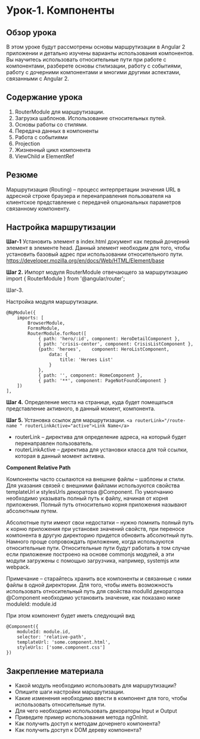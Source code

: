 # Урок-1. Компоненты

## Обзор урока

В этом уроке будут рассмотрены основы маршрутизации в Angular 2 приложении и детально изучены варианты использования компонентов. Вы научитесь использовать относительные пути при работе с компонентами, разберете основы стилизации, работу с событиями, работу с дочерними компонентами и многими другими аспектами, связанными с Angular 2.

## Содержание урока

1. RouterModule для маршрутизации.
2. Загрузка шаблонов. Использование относительных путей.
3. Основы работы со стилями.
4. Передача данных в компоненты
5. Работа с событиями
6. Projection
7. Жизненный цикл компонента
8. ViewChild и ElementRef


## Резюме

Маршрутизация (Routing) – процесс интерпретации значения URL в адресной строке браузера
и перенаправления пользователя на клиентское представление с передачей опциональных
параметров связанному компоненту.

## Настройка маршрутизации

**Шаг-1**
Установить элемент <base href="/" /> в index.html документ как первый дочерний элемент в элементе head. Данный элемент необходим для того, чтобы установить базовый адрес при использовании относительного пути.
https://developer.mozilla.org/en/docs/Web/HTML/Element/base

**Шаг 2.**
Импорт модуля RouterModule отвечающего за маршрутизацию
import { RouterModule } from '@angular/router';



Шаг-3.

Настройка модуля маршрутизации.
```
@NgModule({
	imports: [
		BrowserModule,
		FormsModule,
		RouterModule.forRoot([
			{ path: 'hero/:id', component: HeroDetailComponent },
			{ path: 'crisis-center', component: CrisisListComponent },
			{path: 'heroes', 	component: HeroListComponent,
				data: {
					title: 'Heroes List'
				}
			},
			{ path: '', component: HomeComponent },
			{ path: '**', component: PageNotFoundComponent }
	])
],
```

**Шаг 4.**
Определение места на странице, куда будет помещаться представление активного, в данный
момент, компонента.

<router-outlet></router-outlet>

**Шаг 5.**
Установка ссылок для маршрутизации.
`<a routerLink="/route-name " routerLinkActive="active">Link Name</a>`

- routerLink – директива для определение адреса, на который будет перенаправлен
пользователь.
- routerLinkActive – директива для установки класса для той ссылки, которая в данный момент
активна.



**Component Relative Path**

Компоненты часто ссылаются на внешние файлы – шаблоны и стили. Для указания связей с
внешними файлами используются свойства templateUrl и stylesUrls декоратора @Component.
По умолчанию необходимо указывать полный путь к файлу, начиная от корня приложения.
Полный путь относительно корня приложения называют абсолютным путем.

Абсолютные пути имеют свои недостатки – нужно помнить полный путь к корню приложения
при установке значений свойств, при переносе компонента в другую директорию придется
обновить абсолютный путь. Намного проще сопровождать приложение, когда используются
относительные пути.
Относительные пути будут работать в том случае если приложение построено на основе
commonjs модулей, а эти модули загружены с помощью загрузчика, например, systemjs или
webpack.

Примечание – старайтесь хранить все компоненты и связанные с ними файлы в одной
директории.
Для того, чтобы иметь возможность использовать относительный путь для свойства modulId
декоратора @Component необходимо установить значение, как показано ниже
moduleId: module.id

При этом компонент будет иметь следующий вид

```
@Component({
	moduleId: module.id,
	selector: 'relative-path',
	templateUrl: 'some.component.html',
	styleUrls: ['some.component.css']
})
```



## Закрепление материала

- Какой модуль необходимо использовать для маршрутизации?
- Опишите шаги настройки маршрутизации.
- Какие изменения необходимо ввести в компонент для того, чтобы использовать
относительные пути.
- Для чего необходимо использовать декораторы Input и Output
- Приведите пример использования метода ngOnInit.
- Как получить доступ к методам дочернего компонента?
-  Как получить доступ к DOM дереву компонента?




